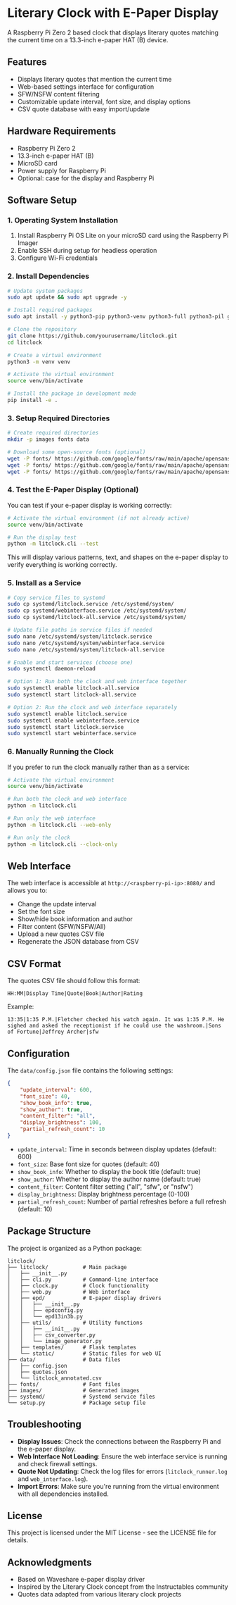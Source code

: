 # Literary Clock with E-Paper Display

A Raspberry Pi Zero 2 based clock that displays literary quotes matching the current time on a 13.3-inch e-paper HAT (B) device.

## Features

- Displays literary quotes that mention the current time
- Web-based settings interface for configuration
- SFW/NSFW content filtering
- Customizable update interval, font size, and display options
- CSV quote database with easy import/update

## Hardware Requirements

- Raspberry Pi Zero 2
- 13.3-inch e-paper HAT (B)
- MicroSD card
- Power supply for Raspberry Pi
- Optional: case for the display and Raspberry Pi

## Software Setup

### 1. Operating System Installation

1. Install Raspberry Pi OS Lite on your microSD card using the Raspberry Pi Imager
2. Enable SSH during setup for headless operation
3. Configure Wi-Fi credentials

### 2. Install Dependencies

```bash
# Update system packages
sudo apt update && sudo apt upgrade -y

# Install required packages
sudo apt install -y python3-pip python3-venv python3-full python3-pil git

# Clone the repository
git clone https://github.com/yourusername/litclock.git
cd litclock

# Create a virtual environment
python3 -m venv venv

# Activate the virtual environment
source venv/bin/activate

# Install the package in development mode
pip install -e .
```

### 3. Setup Required Directories

```bash
# Create required directories
mkdir -p images fonts data

# Download some open-source fonts (optional)
wget -P fonts/ https://github.com/google/fonts/raw/main/apache/opensans/OpenSans-Regular.ttf
wget -P fonts/ https://github.com/google/fonts/raw/main/apache/opensans/OpenSans-Bold.ttf
wget -P fonts/ https://github.com/google/fonts/raw/main/apache/opensans/OpenSans-Italic.ttf
```

### 4. Test the E-Paper Display (Optional)

You can test if your e-paper display is working correctly:

```bash
# Activate the virtual environment (if not already active)
source venv/bin/activate

# Run the display test
python -m litclock.cli --test
```

This will display various patterns, text, and shapes on the e-paper display to verify everything is working correctly.

### 5. Install as a Service

```bash
# Copy service files to systemd
sudo cp systemd/litclock.service /etc/systemd/system/
sudo cp systemd/webinterface.service /etc/systemd/system/
sudo cp systemd/litclock-all.service /etc/systemd/system/

# Update file paths in service files if needed
sudo nano /etc/systemd/system/litclock.service
sudo nano /etc/systemd/system/webinterface.service
sudo nano /etc/systemd/system/litclock-all.service

# Enable and start services (choose one)
sudo systemctl daemon-reload

# Option 1: Run both the clock and web interface together
sudo systemctl enable litclock-all.service
sudo systemctl start litclock-all.service

# Option 2: Run the clock and web interface separately
sudo systemctl enable litclock.service
sudo systemctl enable webinterface.service
sudo systemctl start litclock.service
sudo systemctl start webinterface.service
```

### 6. Manually Running the Clock

If you prefer to run the clock manually rather than as a service:

```bash
# Activate the virtual environment
source venv/bin/activate

# Run both the clock and web interface
python -m litclock.cli

# Run only the web interface
python -m litclock.cli --web-only

# Run only the clock
python -m litclock.cli --clock-only
```

## Web Interface

The web interface is accessible at `http://<raspberry-pi-ip>:8080/` and allows you to:

- Change the update interval
- Set the font size
- Show/hide book information and author
- Filter content (SFW/NSFW/All)
- Upload a new quotes CSV file
- Regenerate the JSON database from CSV

## CSV Format

The quotes CSV file should follow this format:
```
HH:MM|Display Time|Quote|Book|Author|Rating
```

Example:
```
13:35|1:35 P.M.|Fletcher checked his watch again. It was 1:35 P.M. He sighed and asked the receptionist if he could use the washroom.|Sons of Fortune|Jeffrey Archer|sfw
```

## Configuration

The `data/config.json` file contains the following settings:

```json
{
    "update_interval": 600,
    "font_size": 40,
    "show_book_info": true,
    "show_author": true,
    "content_filter": "all",
    "display_brightness": 100,
    "partial_refresh_count": 10
}
```

- `update_interval`: Time in seconds between display updates (default: 600)
- `font_size`: Base font size for quotes (default: 40)
- `show_book_info`: Whether to display the book title (default: true)
- `show_author`: Whether to display the author name (default: true)
- `content_filter`: Content filter setting ("all", "sfw", or "nsfw")
- `display_brightness`: Display brightness percentage (0-100)
- `partial_refresh_count`: Number of partial refreshes before a full refresh (default: 10)

## Package Structure

The project is organized as a Python package:

```
litclock/
├── litclock/           # Main package
│   ├── __init__.py
│   ├── cli.py          # Command-line interface
│   ├── clock.py        # Clock functionality
│   ├── web.py          # Web interface
│   ├── epd/            # E-paper display drivers
│   │   ├── __init__.py
│   │   ├── epdconfig.py
│   │   └── epd13in3b.py
│   ├── utils/          # Utility functions
│   │   ├── __init__.py
│   │   ├── csv_converter.py
│   │   └── image_generator.py
│   ├── templates/      # Flask templates
│   └── static/         # Static files for web UI
├── data/               # Data files
│   ├── config.json
│   ├── quotes.json
│   └── litclock_annotated.csv
├── fonts/              # Font files
├── images/             # Generated images
├── systemd/            # Systemd service files
└── setup.py            # Package setup file
```

## Troubleshooting

- **Display Issues**: Check the connections between the Raspberry Pi and the e-paper display.
- **Web Interface Not Loading**: Ensure the web interface service is running and check firewall settings.
- **Quote Not Updating**: Check the log files for errors (`litclock_runner.log` and `web_interface.log`).
- **Import Errors**: Make sure you're running from the virtual environment with all dependencies installed.

## License

This project is licensed under the MIT License - see the LICENSE file for details.

## Acknowledgments

- Based on Waveshare e-paper display driver
- Inspired by the Literary Clock concept from the Instructables community
- Quotes data adapted from various literary clock projects